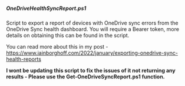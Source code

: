 ##### OneDriveHealthSyncReport.ps1
Script to export a report of devices with OneDrive sync errors from the OneDrive Sync health dashboard. You will require a Bearer token, more details on obtaining this can be found in the script.

You can read more about this in my post - https://www.iainborghoff.com/2022/january/exporting-onedrive-sync-health-reports

**I wont be updating this script to fix the issues of it not returning any results - Please use the Get-OneDriveSyncReport.ps1 function.**

